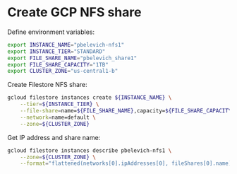 # Create GCP NFS share

Define environment variables:
```bash
export INSTANCE_NAME="pbelevich-nfs1"
export INSTANCE_TIER="STANDARD"
export FILE_SHARE_NAME="pbelevich_share1"
export FILE_SHARE_CAPACITY="1TB"
export CLUSTER_ZONE="us-central1-b"
```

Create Filestore NFS share:
```bash
gcloud filestore instances create ${INSTANCE_NAME} \
	--tier=${INSTANCE_TIER} \
	--file-share=name=${FILE_SHARE_NAME},capacity=${FILE_SHARE_CAPACITY} \
	--network=name=default \
	--zone=${CLUSTER_ZONE}
```

Get IP address and share name:
```bash
gcloud filestore instances describe pbelevich-nfs1 \
	--zone=${CLUSTER_ZONE} \
	--format="flattened(networks[0].ipAddresses[0], fileShares[0].name)"
```

